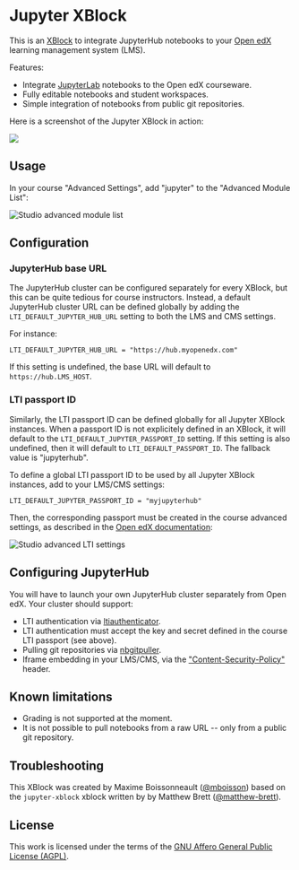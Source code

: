 # Jupyter XBlock

This is an [XBlock](https://edx.readthedocs.io/projects/xblock-tutorial/en/latest/overview/introduction.html) to integrate JupyterHub notebooks to your [Open edX](https://openedx.org) learning management system (LMS).

Features:

* Integrate [JupyterLab](https://jupyterlab.readthedocs.io/en/stable/) notebooks to the Open edX courseware.
* Fully editable notebooks and student workspaces.
* Simple integration of notebooks from public git repositories.

Here is a screenshot of the Jupyter XBlock in action:

![](https://raw.githubusercontent.com/overhangio/jupyter-xblock/main/static/screenshots/lms.png)

## Usage

In your course "Advanced Settings", add "jupyter" to the "Advanced Module List":

![Studio advanced module list](https://raw.githubusercontent.com/overhangio/jupyter-xblock/main/static/screenshots/studio-advanced-settings.png)

## Configuration

### JupyterHub base URL

The JupyterHub cluster can be configured separately for every XBlock, but this can be quite tedious for course instructors. Instead, a default JupyterHub cluster URL can be defined globally by adding the `LTI_DEFAULT_JUPYTER_HUB_URL` setting to both the LMS and CMS settings.

For instance:

    LTI_DEFAULT_JUPYTER_HUB_URL = "https://hub.myopenedx.com"

If this setting is undefined, the base URL will default to `https://hub.LMS_HOST`.

### LTI passport ID

Similarly, the LTI passport ID can be defined globally for all Jupyter XBlock instances. When a passport ID is not explicitely defined in an XBlock, it will default to the `LTI_DEFAULT_JUPYTER_PASSPORT_ID` setting. If this setting is also undefined, then it will default to `LTI_DEFAULT_PASSPORT_ID`. The fallback value is "jupyterhub".

To define a global LTI passport ID to be used by all Jupyter XBlock instances, add to your LMS/CMS settings:

    LTI_DEFAULT_JUPYTER_PASSPORT_ID = "myjupyterhub"

Then, the corresponding passport must be created in the course advanced settings, as described in the [Open edX documentation](https://edx.readthedocs.io/projects/open-edx-building-and-running-a-course/en/latest/exercises_tools/lti_component.html#creating-an-lti-passport-string):

![Studio advanced LTI settings](https://raw.githubusercontent.com/overhangio/jupyter-xblock/main/static/screenshots/studio-advanced-settings-lti.png)

## Configuring JupyterHub

You will have to launch your own JupyterHub cluster separately from Open edX. Your cluster should support:

- LTI authentication via [ltiauthenticator](https://github.com/jupyterhub/ltiauthenticator/).
- LTI authentication must accept the key and secret defined in the course LTI passport (see above).
- Pulling git repositories via [nbgitpuller](https://github.com/jupyterhub/nbgitpuller).
- Iframe embedding in your LMS/CMS, via the ["Content-Security-Policy"](https://developer.mozilla.org/en-US/docs/Web/HTTP/Headers/Content-Security-Policy/frame-ancestors) header.

## Known limitations

* Grading is not supported at the moment.
* It is not possible to pull notebooks from a raw URL -- only from a public git repository.

## Troubleshooting

This XBlock was created by Maxime Boissonneault ([@mboisson](https://github.com/mboisson)) based on the `jupyter-xblock` xblock written by by Matthew Brett ([@matthew-brett](https://github.com/matthew-brett)).

## License

This work is licensed under the terms of the [GNU Affero General Public License (AGPL)](https://github.com/overhangio/jupyter-xblock/blob/master/LICENSE.txt).

